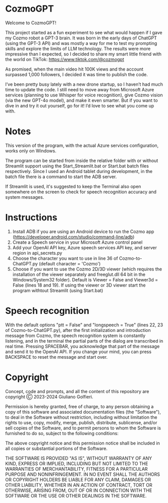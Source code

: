 # CozmoGPT
Welcome to CozmoGPT!

This project started as a fun experiment to see what would happen if I gave my Cozmo robot a GPT-3 brain. It was born in the early days of ChatGPT (using the GPT-3 API) and was mostly a way for me to test my prompting skills and explore the limits of LLM technology. The results were more impressive than I expected, so I decided to share my smart little friend with the world on TikTok: https://www.tiktok.com/@cozmogpt
 
 As promised, when the main video hit 100K views and the account surpassed 1,000 followers, I decided it was time to publish the code.
 
 I’ve been pretty busy lately with a new drone startup, so I haven’t had much time to update the code. I still need to move away from Microsoft Azure services (planning to use Whisper for voice recognition), give Cozmo vision (via the new GPT-4o model), and make it even smarter. But if you want to dive in and try it out yourself, go for it! I’d love to see what you come up with.

 # Notes
 This version of the program, with the actual Azure services configuration, works only on Windows.

The program can be started from inside the relative folder with or without Streamlit support using the Start_Streamlit.bat or Start.bat batch files respectively. Since I used an Android tablet during development, in the batch file there is a command to start the ADB server.

 If Streamlit is used, it's suggested to keep the Terminal also open somewhere on the screen to check for speech recognition accuracy and system messages.

# Instructions
 1) Install ADB if you are using an Android device to run the Cozmo app (https://developer.android.com/studio/command-line/adb)
 2) Create a Speech service in your Microsoft Azure control panel
 3) Add your OpenAI API key, Azure speech services API key, and server region in api_secrets.py
 4) Choose the character you want to use in line 36 of Cozmo-to-ChatGPT.py (default character = 'Cozmo')
 5) Choose if you want to use the Cozmo 2D/3D viewer (which requires the installation of the viewer separately and freeglut.dll 64 bit in the Windows/System32 folder). Default is Viewer = False and Viewer3d = False (lines 18 and 19). If using the viewer or 3D viewer start the program withtout Streamlit (using Start.bat)

# Speech recognition
 With the default options "ptt = False" and "longspeech = True" (lines 22, 23 of Cozmo-to-ChatGPT.py), after the first initialization and introduction message from Cozmo, the speech recognition system is constantly listening, and in the terminal the partial parts of the dialog are transcribed in real time. Pressing SPACEBAR, you acknowledge that part of the message and send it to the OpenAI API. If you change your mind, you can press BACKSPACE to reset the message and start over.

# Copyright
Concept, code and prompts, and all the content of this repository are copyright Ⓒ 2023-2024 Giuliano Golfieri.

Permission is hereby granted, free of charge, to any person obtaining a copy of this software and associated documentation files (the "Software"), to deal in the Software without restriction, including without limitation the rights to use, copy, modify, merge, publish, distribute, sublicense, and/or sell copies of the Software, and to permit persons to whom the Software is furnished to do so, subject to the following conditions:

The above copyright notice and this permission notice shall be included in all copies or substantial portions of the Software.

THE SOFTWARE IS PROVIDED "AS IS", WITHOUT WARRANTY OF ANY KIND, EXPRESS OR IMPLIED, INCLUDING BUT NOT LIMITED TO THE WARRANTIES OF MERCHANTABILITY, FITNESS FOR A PARTICULAR PURPOSE AND NONINFRINGEMENT. IN NO EVENT SHALL THE AUTHORS OR COPYRIGHT HOLDERS BE LIABLE FOR ANY CLAIM, DAMAGES OR OTHER LIABILITY, WHETHER IN AN ACTION OF CONTRACT, TORT OR OTHERWISE, ARISING FROM, OUT OF OR IN CONNECTION WITH THE SOFTWARE OR THE USE OR OTHER DEALINGS IN THE SOFTWARE.
